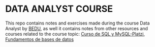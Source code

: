 # DATA ANALYST COURSE

This repo contains notes and exercises made during the course Data Analyst by [BEDU](https://bedu.org/cursos/data-analysis/), as well it contains notes from other resources and courses related to the course topic: [Curso de SQL y MySQL-Platzi](https://platzi.com/clases/sql-mysql/), [Fundamentos de bases de datos](https://platzi.com/clases/bd/)
